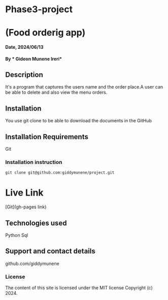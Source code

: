 # Phase3-project
# (Food orderig app)

#### Date, 2024/06/13

#### By * Gideon Munene Ireri*

## Description
It's a program that captures the users name and the order place.A user can be able to delete and also view the menu orders.

## Installation
You use git clone to be able to download the documents in the GitHub

## Installation Requirements
Git

### Installation instruction
```
git clone git@github.com:giddymunene/project.git
```

# Live Link
[Git](gh-pages link)

## Technologies used

Python
Sql

## Support and contact details
github.com/giddymunene

### License
The content of this site is licensed under the MIT license
Copyright (c) 2024.




